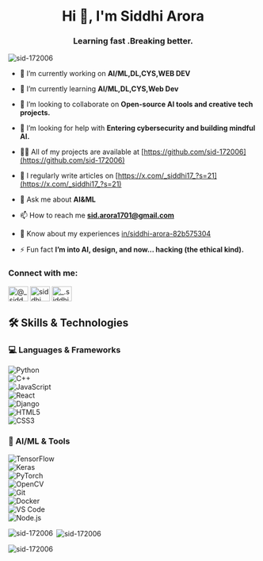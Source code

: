 <h1 align="center">Hi 👋, I'm Siddhi Arora</h1>
<h3 align="center">Learning fast .Breaking better.</h3>

<p align="left"> <img src="https://komarev.com/ghpvc/?username=sid-172006&label=Profile%20views&color=0e75b6&style=flat" alt="sid-172006" /> </p>

- 🔭 I’m currently working on **AI/ML,DL,CYS,WEB DEV**

- 🌱 I’m currently learning **AI/ML,DL,CYS,Web Dev**

- 👯 I’m looking to collaborate on **Open-source AI tools and creative tech projects.**

- 🤝 I’m looking for help with **Entering cybersecurity and building mindful AI.**

- 👨‍💻 All of my projects are available at [https://github.com/sid-172006](https://github.com/sid-172006)

- 📝 I regularly write articles on [https://x.com/_siddhi17_?s=21](https://x.com/_siddhi17_?s=21)

- 💬 Ask me about **AI&ML**

- 📫 How to reach me **sid.arora1701@gmail.com**

- 📄 Know about my experiences [in/siddhi-arora-82b575304](in/siddhi-arora-82b575304)

- ⚡ Fun fact **I’m into AI, design, and now... hacking (the ethical kind).**

<h3 align="left">Connect with me:</h3>
<p align="left">
<a href="https://twitter.com/@_siddhi17_" target="blank"><img align="center" src="https://raw.githubusercontent.com/rahuldkjain/github-profile-readme-generator/master/src/images/icons/Social/twitter.svg" alt="@_siddhi17_" height="30" width="40" /></a>
<a href="https://linkedin.com/in/siddhi arora" target="blank"><img align="center" src="https://raw.githubusercontent.com/rahuldkjain/github-profile-readme-generator/master/src/images/icons/Social/linked-in-alt.svg" alt="siddhi arora" height="30" width="40" /></a>
<a href="https://instagram.com/_.siddhi17._" target="blank"><img align="center" src="https://raw.githubusercontent.com/rahuldkjain/github-profile-readme-generator/master/src/images/icons/Social/instagram.svg" alt="_.siddhi17._" height="30" width="40" /></a>
</p>

<h2>🛠 Skills & Technologies</h2>

<h3>💻 Languages & Frameworks</h3>
<p>
  <img src="https://img.shields.io/badge/Python-3776AB?style=for-the-badge&logo=python&logoColor=white" alt="Python" /><br>
  <img src="https://img.shields.io/badge/C++-00599C?style=for-the-badge&logo=c%2B%2B&logoColor=white" alt="C++" /><br>
  <img src="https://img.shields.io/badge/JavaScript-F7DF1E?style=for-the-badge&logo=javascript&logoColor=black" alt="JavaScript" /><br>
  <img src="https://img.shields.io/badge/React-20232A?style=for-the-badge&logo=react&logoColor=61DAFB" alt="React" /><br>
  <img src="https://img.shields.io/badge/Django-092E20?style=for-the-badge&logo=django&logoColor=white" alt="Django" /><br>
  <img src="https://img.shields.io/badge/HTML5-E34F26?style=for-the-badge&logo=html5&logoColor=white" alt="HTML5" /><br>
  <img src="https://img.shields.io/badge/CSS3-1572B6?style=for-the-badge&logo=css3&logoColor=white" alt="CSS3" /><br>
</p>

<h3>🤖 AI/ML & Tools</h3>
<p>
  <img src="https://img.shields.io/badge/TensorFlow-FF6F00?style=for-the-badge&logo=tensorflow&logoColor=white" alt="TensorFlow" /><br>
  <img src="https://img.shields.io/badge/Keras-D00000?style=for-the-badge&logo=keras&logoColor=white" alt="Keras" /><br>
  <img src="https://img.shields.io/badge/PyTorch-EE4C2C?style=for-the-badge&logo=pytorch&logoColor=white" alt="PyTorch" /><br>
  <img src="https://img.shields.io/badge/OpenCV-5C3EE8?style=for-the-badge&logo=opencv&logoColor=white" alt="OpenCV" /><br>
  <img src="https://img.shields.io/badge/Git-F05032?style=for-the-badge&logo=git&logoColor=white" alt="Git" /><br>
  <img src="https://img.shields.io/badge/Docker-2496ED?style=for-the-badge&logo=docker&logoColor=white" alt="Docker" /><br>
  <img src="https://img.shields.io/badge/VS%20Code-007ACC?style=for-the-badge&logo=visual-studio-code&logoColor=white" alt="VS Code" /><br>
  <img src="https://img.shields.io/badge/Node.js-339933?style=for-the-badge&logo=node.js&logoColor=white" alt="Node.js" /><br>
</p>


<p><img align="left" src="https://github-readme-stats.vercel.app/api/top-langs?username=sid-172006&show_icons=true&locale=en&layout=compact" alt="sid-172006" /></p>

<p>&nbsp;<img align="center" src="https://github-readme-stats.vercel.app/api?username=sid-172006&show_icons=true&locale=en" alt="sid-172006" /></p>

<p><img align="center" src="https://github-readme-streak-stats.herokuapp.com/?user=sid-172006&" alt="sid-172006" /></p>
